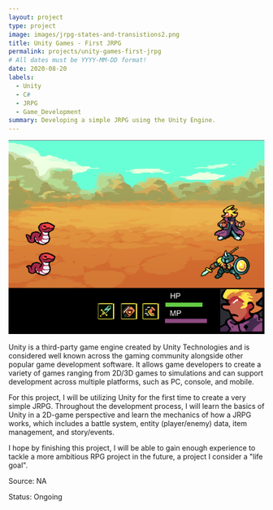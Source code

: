 ```yaml
---
layout: project
type: project
image: images/jrpg-states-and-transistions2.png
title: Unity Games - First JRPG
permalink: projects/unity-games-first-jrpg
# All dates must be YYYY-MM-DD format!
date: 2020-08-20
labels:
  - Unity
  - C#
  - JRPG
  - Game_Development
summary: Developing a simple JRPG using the Unity Engine.
---
```


<img class="ui medium right floated rounded image" src="../images/jrpg.png">

Unity is a third-party game engine created by Unity Technologies and is considered well known across the gaming community alongside other popular game development software.
It allows game developers to create a variety of games ranging from 2D/3D games to simulations and can support development across multiple platforms, such as PC, console, and mobile. 

For this project, I will be utilizing Unity for the first time to create a very simple JRPG. Throughout the development process,
I will learn the basics of Unity in a 2D-game perspective and learn the mechanics of how a JRPG works, which includes a battle system, entity (player/enemy) data, item management, and story/events.

I hope by finishing this project, I will be able to gain enough experience to tackle a more ambitious RPG project in the future, a project I consider a "life goal".

Source: NA

Status: Ongoing
